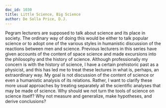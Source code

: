 ```yaml
---
doc_id: 1030
title: Little Science, Big Science
author: De Solla Price, D.J.
---
```


Pegram lecturers are supposed to talk about science and
its place in society.  The ordinary way of doing this would
be either to talk popular science or to adopt one of the various
styles in humanistic discussion of the reactions between men
and science.  Previous lecturers in this series have given
accounts of the content of space science and made excursions
into the philosophy and the history of science.  Although
professionally my concern is with the history of science, I have
a certain prehistoric past as a physicist, and this has led
me to treat these lectures in what is, perhaps, an extraordinary
way.
  My goal is not discussion of the content of science or even
a humanistic analysis of its relations.  Rather, I want to clarify
these more usual approaches by treating separately all the
scientific analyses that may be made of science.  Why should
we not turn the tools of science on science itself?  Why not
measure and generalize, make hypotheses, and derive
conclusions?